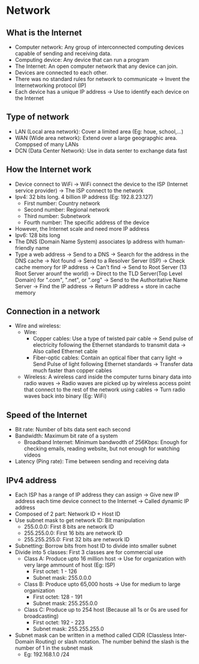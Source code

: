 # Network
## What is the Internet
- Computer network: Any group of interconnected computing devices capable of sending and receiving data. 
- Computing device: Any device that can run a program
- The Internet: An open computer network that any device can join.
- Devices are connected to each other. 
- There was no standard rules for network to communicate -> Invent the Internetworking protocol (IP)
- Each device has a unique IP address -> Use to identify each device on the Internet
## Type of network
- LAN (Local area network): Cover a limited area (Eg: houe, school,...)
- WAN (Wide area network): Extend over a large geograpghic area. Comppsed of many LANs
- DCN (Data Center Network): Use in data senter to exchange data fast
## How the Internet work
- Device connect to WiFi -> WiFi connect the device to the ISP (Internet service provider) -> The ISP connect to the network
- Ipv4: 32 bits long. 4 billion IP address (Eg: 192.8.23.127)
  - First number: Country network
  - Second number: Regional network
  - Third number: Subnetwork
  - Fourth number: The specific address of the device
- However, the Internet scale and need more IP address
- Ipv6: 128 bits long
- The DNS (Domain Name System) associates Ip address with human-friendly name
- Type a web address -> Send to a DNS -> Search for the address in the DNS cache -> Not found -> Send to a Resolver Server (ISP) -> Check cache memory for IP address -> Can't find -> Send to Root Server (13 Root Server arounf the world) -> Direct to the TLD Server(Top Level Domain) for ".com", ".net", or ".org" -> Send to the Authoritative Name Server -> Find the IP address -> Return IP address + store in cache memory

## Connection in a network
- Wire and wireless: 
  - Wire: 
    - Copper cables: Use a type of twisted pair cable -> Send pulse of electricity following the Ethernet standards to transmit data -> Also called Ethernet cable
    - Fiber-optic cables: Contain an optical fiber that carry light -> Send Pulse of light following Ethernet standards -> Transfer data much faster than copper cables
  - Wireless: A wireless card inside the computer turns binary data into radio waves -> Radio waves are picked up by wireless access point that connect to the rest of the network using cables -> Turn radio waves back into binary (Eg: WiFi)
## Speed of the Internet
- Bit rate: Number of bits data sent each second
- Bandwidth: Maximum bit rate of a system
  - Broadband Internet: Minimum bandwodth of 256Kbps: Enough for checking emails, reading website, but not enough for watching videos
- Latency (Ping rate): Time between sending and receiving data
## IPv4 address
- Each ISP has a range of IP address they can assign -> Give new IP address each time device connect to the Internet -> Called dynamic IP address
- Composed of 2 part: Network ID + Host ID
- Use subnet mask to get network ID: Bit manipulation
  - 255.0.0.0: First 8 bits are network ID
  - 255.255.0.0: First 16 bits are network ID
  - 255.255.255.0: First 32 bits are network ID
- Subnetting: Borrow bits from host ID to divide into smaller subnet
- Divide into 5 classes: First 3 classes are for commercial use
  - Class A: Produce upto 16 million host -> Use for organization with very large ammount of host (Eg: ISP)
    - First octet: 1 - 126
    - Subnet mask: 255.0.0.0
  - Class B: Produce upto 65,000 hosts -> Use for medium to large organization
    - First octet: 128 - 191
    - Subnet mask: 255.255.0.0
  - Class C: Produce up to 254 host (Because all 1s or 0s are used for broadcasting)
    - First octet: 192 - 223
    - Subnet mask: 255.255.255.0
- Subnet mask can be written in a method called CIDR (Classless Inter-Domain Routing) or slash notation. The number behind the slash is the number of 1 in the subnet mask
  - Eg: 192.168.1.0 /24
